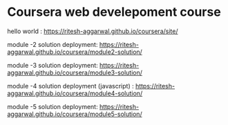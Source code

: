 # Coursera web develepoment course
hello world : https://ritesh-aggarwal.github.io/coursera/site/

module -2 solution deployment: https://ritesh-aggarwal.github.io/coursera/module2-solution/

module -3 solution deployment: https://ritesh-aggarwal.github.io/coursera/module3-solution/

module -4 solution deployment (javascript) : https://ritesh-aggarwal.github.io/coursera/module4-solution/

module -5 solution deployment: https://ritesh-aggarwal.github.io/coursera/module5-solution/
